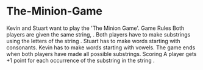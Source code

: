 # The-Minion-Game
Kevin and Stuart want to play the 'The Minion Game'.  Game Rules  Both players are given the same string, . Both players have to make substrings using the letters of the string . Stuart has to make words starting with consonants. Kevin has to make words starting with vowels.  The game ends when both players have made all possible substrings.   Scoring A player gets +1 point for each occurrence of the substring in the string .
